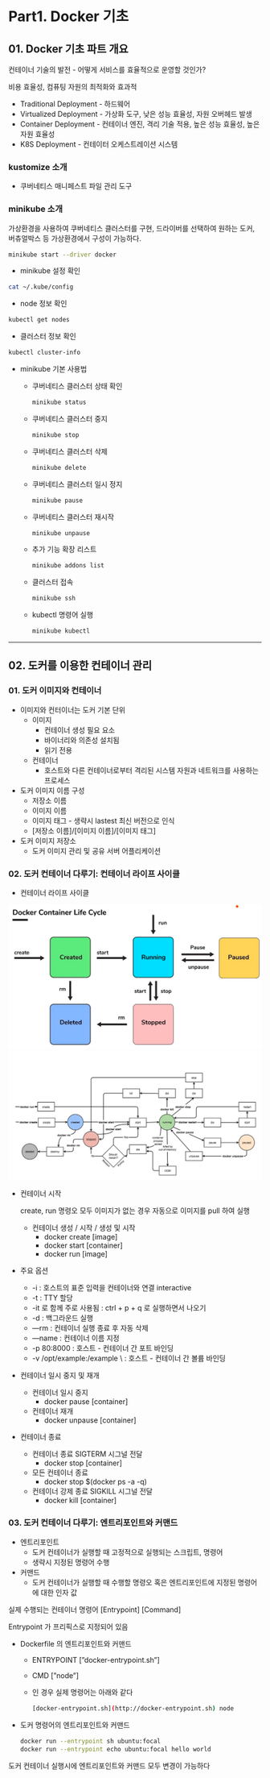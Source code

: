 # Part1. Docker 기초

## 01. Docker 기초 파트 개요

컨테이너 기술의 발전 - 어떻게 서비스를 효율적으로 운영할 것인가?

비용 효율성, 컴퓨팅 자원의 최적화와 효과적

- Traditional Deployment - 하드웨어
- Virtualized Deployment - 가상화 도구, 낮은 성능 효율성, 자원 오버헤드 발생
- Container Deployment - 컨테이너 엔진, 격리 기술 적용, 높은 성능 효율성, 높은 자원 효율성
- K8S Deployment - 컨테이터 오케스트레이션 시스템

### kustomize 소개

- 쿠버네티스 매니페스트 파일 관리 도구

### minikube 소개

가상환경을 사용하여 쿠버네티스 클러스터를 구현, 드라이버를 선택하여 원하는 도커, 버츄얼박스 등 가상환경에서 구성이 가능하다.

```bash
minikube start --driver docker
```

- minikube 설정 확인

```bash
cat ~/.kube/config
```

- node 정보 확인

```bash
kubectl get nodes
```

- 클러스터 정보 확인

```bash
kubectl cluster-info
```

- minikube 기본 사용법
    - 쿠버네티스 클러스터 상태 확인

        ```bash
        minikube status
        ```

    - 쿠버네티스 클러스터 중지

        ```bash
        minikube stop
        ```

    - 쿠버네티스 클러스터 삭제

        ```bash
        minikube delete
        ```

    - 쿠버네티스 클러스터 일시 정지

        ```bash
        minikube pause
        ```

    - 쿠버네티스 클러스터 재시작

        ```bash
        minikube unpause
        ```

    - 추가 기능 확장 리스트

        ```bash
        minikube addons list
        ```

    - 클러스터 접속

        ```bash
        minikube ssh
        ```

    - kubectl 명령어 실행

        ```bash
        minikube kubectl
        ```

---

## 02. 도커를 이용한 컨테이너 관리

### 01. 도커 이미지와 컨테이너

- 이미지와 컨터이너는 도커 기본 단위
    - 이미지
        - 컨테이너 생성 필요 요소
        - 바이너리와 의존성 설치됨
        - 읽기 전용
    - 컨테이너
        - 호스트와 다른 컨테이너로부터 격리된 시스템 자원과 네트워크를 사용하는 프로세스
- 도커 이미지 이름 구성
    - 저장소 이름
    - 이미지 이름
    - 이미지 태그 - 생략시 lastest 최신 버전으로 인식
    - [저장소 이름]/[이미지 이름]/[이미지 태그]
- 도커 이미지 저장소
    - 도커 이미지 관리 및 공유 서버 어플리케이션

### 02. 도커 컨테이너 다루기: 컨테이너 라이프 사이클

- 컨테이너 라이프 사이클

![img.png](img/img.png)
![img_1.png](img/img_1.png)

- 컨테이너 시작

  create, run 명령오 모두 이미지가 없는 경우 자동으로 이미지를 pull 하여 실행

    - 컨테이너 생성 / 시작 / 생성 및 시작
        - docker create [image]
        - docker start [container]
        - docker run [image]
- 주요 옵션
    - -i : 호스트의 표준 입력을 컨테이너와 연결 interactive
    - -t : TTY 할당
    - -it 로 함께 주로 사용됨 : ctrl + p + q 로 실행하면서 나오기
    - -d : 백그라운드 실행
    - —rm : 컨테이너 실행 종료 후 자동 삭제
    - —name : 컨테이너 이름 지정
    - -p 80:8000 : 호스트 - 컨테이너 간 포트 바인딩
    - -v /opt/example:/example \ : 호스트 - 컨테이너 간 볼륨 바인딩

- 컨테이너 일시 중지 및 재개
    - 컨테이너 일시 중지
        - docker pause [container]
    - 컨테이너 재개
        - docker unpause [container]
- 컨테이너 종료
    - 컨테이너 종료 SIGTERM 시그널 전달
        - docker stop [container]
    - 모든 컨테이너 종료
        - docker stop $(docker ps -a -q)
    - 컨테이너 강제 종료 SIGKILL 시그널 전달
        - docker kill [container]

### 03. 도커 컨테이너 다루기: 엔트리포인트와 커맨드

- 엔트리포인트
    - 도커 컨테이너가 실행할 때 고정적으로 실행되는 스크립트, 명령어
    - 생략시 지정된 명령어 수행
- 커맨드
    - 도커 컨테이너가 실행할 때 수행할 명령오 혹은 엔트리포인트에 지정된 명령어에 대한 인자 값

실제 수행되는 컨테이너 명령어 [Entrypoint] [Command]

Entrypoint 가 프리픽스로 지정되어 있음

- Dockerfile 의 엔트리포인트와 커맨드
    - ENTRYPOINT [”docker-entrypoint.sh”]
    - CMD [”node”]
    - 인 경우 실제 명령어는 아래와 같다

        ```bash
        [docker-entrypoint.sh](http://docker-entrypoint.sh) node
        ```


- 도커 명령어의 엔트리포인트와 커맨드

    ```bash
    docker run --entrypoint sh ubuntu:focal
    docker run --entrypoint echo ubuntu:focal hello world 
    ```

도커 컨테이너 실행시에 엔트리포인트와 커맨드 모두 변경이 가능하다